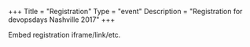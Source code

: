 +++
Title = "Registration"
Type = "event"
Description = "Registration for devopsdays Nashville 2017"
+++

<div style="width:100%; text-align:left;">

Embed registration iframe/link/etc.
</div></div>
</div>

